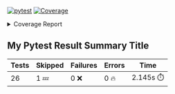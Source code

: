 [![pytest](https://github.com/7rikazhexde/video-grid-merge/actions/workflows/pytest.yml/badge.svg)](https://github.com/7rikazhexde/video-grid-merge/actions/workflows/pytest.yml)
<a href="https://github.com/7rikazhexde/video-grid-merge/blob/9f16279192fd0e2973ff3ef2295e552e4ca354b8/README.md"><img alt="Coverage" src="https://img.shields.io/badge/Coverage-100%25-brightgreen.svg" /></a><details><summary>Coverage Report </summary><table><tr><th>File</th><th>Stmts</th><th>Miss</th><th>Cover</th></tr><tbody><tr><td colspan="4"><b>video_grid_merge</b></td></tr><tr><td>&nbsp; &nbsp;<a href="https://github.com/7rikazhexde/video-grid-merge/blob/9f16279192fd0e2973ff3ef2295e552e4ca354b8/video_grid_merge/__init__.py">\_\_init\_\_.py</a></td><td>0</td><td>0</td><td>100%</td></tr><tr><td>&nbsp; &nbsp;<a href="https://github.com/7rikazhexde/video-grid-merge/blob/9f16279192fd0e2973ff3ef2295e552e4ca354b8/video_grid_merge/__main__.py">\_\_main\_\_.py</a></td><td>146</td><td>0</td><td>100%</td></tr><tr><td>&nbsp; &nbsp;<a href="https://github.com/7rikazhexde/video-grid-merge/blob/9f16279192fd0e2973ff3ef2295e552e4ca354b8/video_grid_merge/delete_files.py">delete_files.py</a></td><td>13</td><td>0</td><td>100%</td></tr><tr><td>&nbsp; &nbsp;<a href="https://github.com/7rikazhexde/video-grid-merge/blob/9f16279192fd0e2973ff3ef2295e552e4ca354b8/video_grid_merge/rename_files.py">rename_files.py</a></td><td>10</td><td>0</td><td>100%</td></tr><tr><td><b>TOTAL</b></td><td><b>169</b></td><td><b>0</b></td><td><b>100%</b></td></tr></tbody></table></details>

## My Pytest Result Summary Title
| Tests | Skipped | Failures | Errors | Time |
| ----- | ------- | -------- | -------- | ------------------ |
| 26 | 1 :zzz: | 0 :x: | 0 :fire: | 2.145s :stopwatch: |

